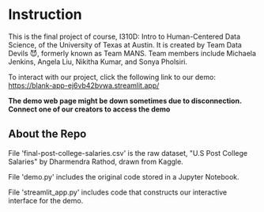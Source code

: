 # Instruction

This is the final project of course, I310D: Intro to Human-Centered Data Science, of the University of Texas at Austin.
It is created by Team Data Devils 😈, formerly known as Team MANS. Team members include Michaela Jenkins, Angela Liu, Nikitha Kumar, and Sonya Pholsiri.

To interact with our project, click the following link to our demo: https://blank-app-ej6vb42bvwa.streamlit.app/

**The demo web page might be down sometimes due to disconnection. Connect one of our creators to access the demo**

## About the Repo
File 'final-post-college-salaries.csv' is the raw dataset, "U.S Post College Salaries" by Dharmendra Rathod, drawn from Kaggle.

File 'demo.py' includes the original code stored in a Jupyter Notebook.

File 'streamlit_app.py' includes code that constructs our interactive interface for the demo.
